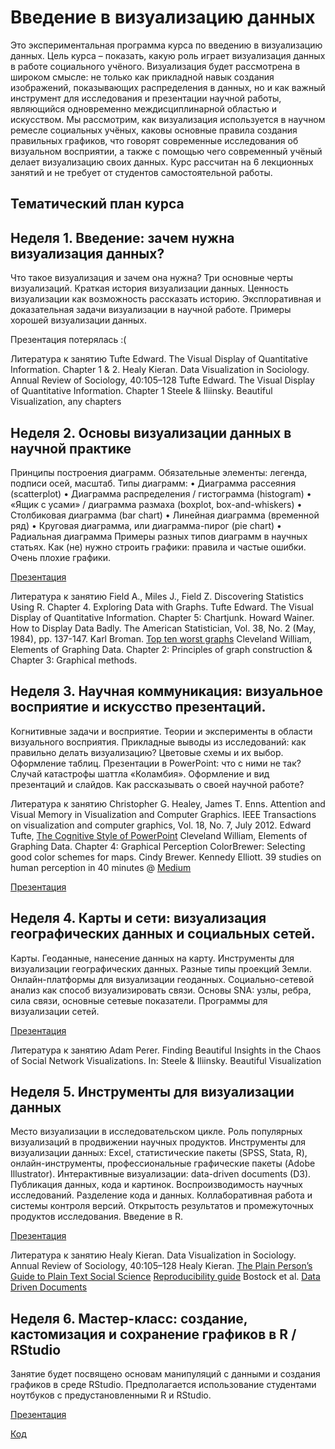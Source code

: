 # Введение в визуализацию данных

Это экспериментальная программа курса по введению в визуализацию данных. Цель курса – показать, какую роль играет визуализация данных в работе социального учёного. Визуализация будет рассмотрена в широком смысле: не только как прикладной навык создания изображений, показывающих распределения в данных, но и как важный инструмент для исследования и презентации научной работы, являющийся одновременно междисциплинарной областью и искусством. Мы рассмотрим, как визуализация используется в научном ремесле социальных учёных, каковы основные правила создания правильных графиков, что говорят современные исследования об визуальном восприятии, а также с помощью чего современный учёный делает визуализацию своих данных.
Курс рассчитан на 6 лекционных занятий и не требует от студентов самостоятельной работы.

## Тематический план курса
## Неделя 1. Введение: зачем нужна визуализация данных? 
Что такое визуализация и зачем она нужна? Три основные черты визуализаций.  Краткая история визуализации данных. Ценность визуализации как возможность рассказать историю. Эксплоративная и доказательная задачи визуализации в научной работе. Примеры хорошей визуализации данных.

Презентация потерялась :(

Литература к занятию
Tufte Edward. The Visual Display of Quantitative Information. Chapter 1 & 2.
Healy Kieran. Data Visualization in Sociology. Annual Review of Sociology, 40:105–128
Tufte Edward. The Visual Display of Quantitative Information. Chapter 1
Steele & Iliinsky. Beautiful Visualization, any chapters

## Неделя 2. Основы визуализации данных в научной практике
Принципы построения диаграмм. Обязательные элементы: легенда, подписи осей, масштаб. Типы диаграмм: 
•	Диаграмма рассеяния (scatterplot)
•	Диаграмма распределения / гистограмма (histogram)
•	«Ящик с усами» / диаграмма размаха (boxplot, box-and-whiskers)
•	Столбиковая диаграмма (bar chart)
•	Линейная диаграмма (временной ряд)
•	Круговая диаграмма, или диаграмма-пирог (pie chart)
•	Радиальная диаграмма
Примеры разных типов диаграмм в научных статьях. Как (не) нужно строить графики: правила и частые ошибки. Очень плохие графики.

[Презентация](https://github.com/alexeyknorre/datavis2016/blob/master/presentations/datavis-2.pdf)

Литература к занятию
Field A., Miles J., Field Z. Discovering Statistics Using R. Chapter 4. Exploring Data with Graphs.
Tufte Edward. The Visual Display of Quantitative Information. Chapter 5: Chartjunk.
Howard Wainer. How to Display Data Badly. The American Statistician, Vol. 38, No. 2 (May, 1984), pp. 137-147.
Karl Broman. [Top ten worst graphs](https://www.biostat.wisc.edu/~kbroman/topten_worstgraphs/)
Cleveland William, Elements of Graphing Data. Chapter 2: Principles of graph construction & Chapter 3: Graphical methods.

## Неделя 3. Научная коммуникация: визуальное восприятие и искусство презентаций.
Когнитивные задачи и восприятие. Теории и эксперименты в области визуального восприятия. Прикладные выводы из исследований: как правильно делать визуализацию? Цветовые схемы и их выбор. Оформление таблиц. Презентации в PowerPoint: что с ними не так? Случай катастрофы шаттла «Коламбия». Оформление и вид презентаций и слайдов. Как рассказывать о своей научной работе?

Литература к занятию
Christopher G. Healey, James T. Enns. Attention and Visual Memory in Visualization and Computer Graphics. IEEE Transactions on visualization and computer graphics, Vol. 18, No. 7, July 2012.
Edward Tufte, [The Cognitive Style of PowerPoint](http://users.ha.uth.gr/tgd/pt0501/09/Tufte.pdf)
Cleveland William, Elements of Graphing Data. Chapter 4: Graphical Perception
ColorBrewer: Selecting good color schemes for maps. Cindy Brewer. 
Kennedy Elliott. 39 studies on human perception in 40 minutes @ [Medium](https://medium.com/@kennelliott/39-studies-about-human-perception-in-30-minutes-4728f9e31a73#.80g2cbsog)

[Презентация](https://github.com/alexeyknorre/datavis2016/blob/master/presentations/datavis-3.pdf)

## Неделя 4. Карты и сети: визуализация географических данных и социальных сетей.
Карты. Геоданные, нанесение данных на карту. Инструменты для визуализации географических данных. Разные типы проекций Земли. Онлайн-платформы для визуализации геоданных. 
Социально-сетевой анализ как способ визуализировать связи. Основы SNA: узлы, ребра, сила связи, основные сетевые показатели. Программы для визуализации сетей.

[Презентация](https://github.com/alexeyknorre/datavis2016/blob/master/presentations/datavis-4.pdf)

Литература к занятию
Adam Perer. Finding Beautiful Insights in the Chaos of Social Network Visualizations. In: Steele & Iliinsky. Beautiful Visualization

## Неделя 5. Инструменты для визуализации данных  
Место визуализации в исследовательском цикле. Роль популярных визуализаций в продвижении научных продуктов. 
Инструменты для визуализации данных: Excel, статистические пакеты (SPSS, Stata, R), онлайн-инструменты, профессиональные графические пакеты (Adobe Illustrator).
Интерактивные визуализации: data-driven documents (D3). Публикация данных, кода и картинок.
Воспроизводимость научных исследований. Разделение кода и данных. Коллаборативная работа и системы контроля версий. Открытость результатов и промежуточных продуктов исследования.
Введение в R.

[Презентация](https://github.com/alexeyknorre/datavis2016/blob/master/presentations/datavis-5.pdf)

Литература к занятию
Healy Kieran. Data Visualization in Sociology. Annual Review of Sociology, 40:105–128
Healy Kieran. [The Plain Person’s Guide to Plain Text Social Science](https://kieranhealy.org/files/papers/plain-person-text.pdf)
[Reproducibility guide](http://ropensci.github.io/reproducibility-guide/)
Bostock et al. [Data Driven Documents](http://vis.stanford.edu/files/2011-D3-InfoVis.pdf)

## Неделя 6. Мастер-класс: создание, кастомизация и сохранение графиков в R / RStudio
Занятие будет посвящено основам манипуляций с данными и создания графиков в среде RStudio. Предполагается использование студентами ноутбуков с предустановленными R и RStudio.

[Презентация](https://github.com/alexeyknorre/datavis2016/blob/master/presentations/datavis-6.pdf)

[Код](https://github.com/alexeyknorre/datavis2016/blob/master/datavis-intro.R)
